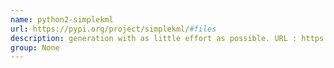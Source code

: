 ```yaml
---
name: python2-simplekml
url: https://pypi.org/project/simplekml/#files
description: generation with as little effort as possible. URL : https://pypi.org/project/simplekml/#files Groups : None
group: None
---
```

